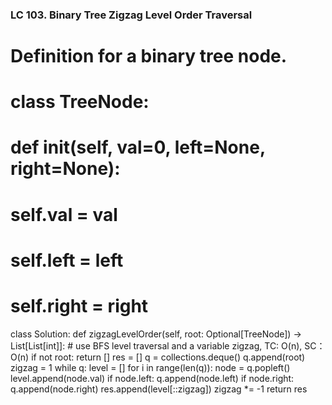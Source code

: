 ### LC 103. Binary Tree Zigzag Level Order Traversal
# Definition for a binary tree node.
# class TreeNode:
#     def __init__(self, val=0, left=None, right=None):
#         self.val = val
#         self.left = left
#         self.right = right
class Solution:
    def zigzagLevelOrder(self, root: Optional[TreeNode]) -> List[List[int]]:
        # use BFS level traversal and a variable zigzag, TC: O(n), SC：O(n)
        if not root: return []
        res = []
        q = collections.deque()
        q.append(root)
        zigzag = 1
        while q:
            level = []
            for i in range(len(q)):
                node = q.popleft()
                level.append(node.val)
                if node.left: q.append(node.left)
                if node.right: q.append(node.right)
            res.append(level[::zigzag])
            zigzag *= -1
        return res